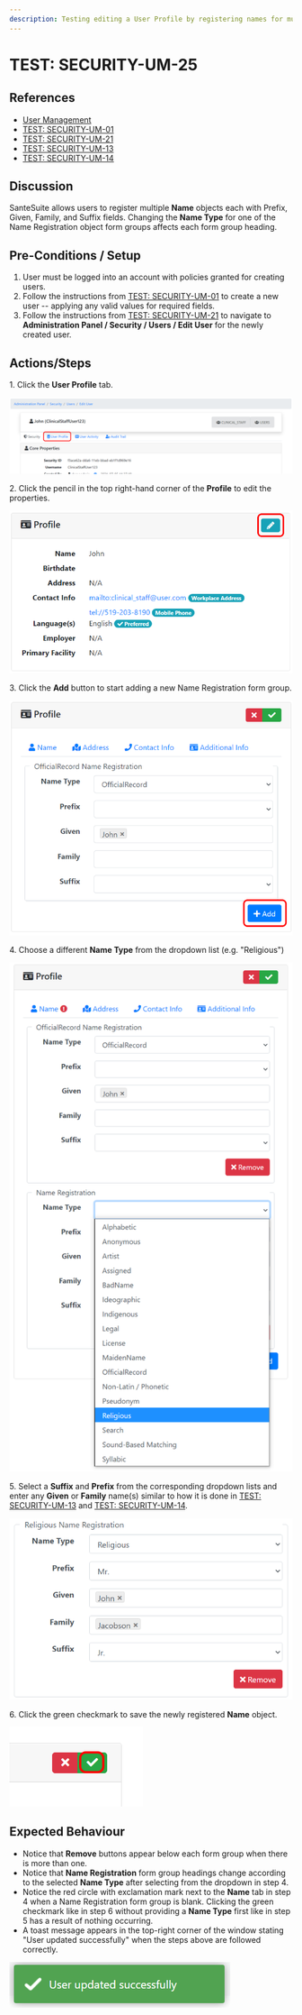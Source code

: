 ```yaml
---
description: Testing editing a User Profile by registering names for multiple Name Types.
---
```


# TEST: SECURITY-UM-25

## References

* [User Management](broken-reference)
* [TEST: SECURITY-UM-01](test-security-um-01.md)
* [TEST: SECURITY-UM-21](test-security-um-21.md)
* [TEST: SECURITY-UM-13](test-security-um-13.md)
* [TEST: SECURITY-UM-14](test-security-um-14.md)

## Discussion

SanteSuite allows users to register multiple **Name** objects each with Prefix, Given, Family, and Suffix fields. Changing the **Name Type** for one of the Name Registration object form groups affects each form group heading.

## Pre-Conditions / Setup

1. User must be logged into an account with policies granted for creating users.
2. Follow the instructions from [TEST: SECURITY-UM-01](test-security-um-01.md) to create a new user -- applying any valid values for required fields.
3. Follow the instructions from [TEST: SECURITY-UM-21](test-security-um-21.md) to navigate to **Administration Panel / Security / Users / Edit User** for the newly created user.

## Actions/Steps

1\. Click the **User Profile** tab.

![](<../../../../../../../../../.gitbook/assets/image (249).png>)

2\. Click the pencil in the top right-hand corner of the **Profile** to edit the properties.&#x20;

![](<../../../../../../../../../.gitbook/assets/image (272).png>)

3\. Click the **Add** button to start adding a new Name Registration form group.

![](<../../../../../../../../../.gitbook/assets/image (254).png>)

4\. Choose a different **Name Type** from the dropdown list (e.g. "Religious")

![](<../../../../../../../../../.gitbook/assets/image (244).png>)

5\. Select a **Suffix** and **Prefix** from the corresponding dropdown lists and enter any **Given** or **Family** name(s) similar to how it is done in [TEST: SECURITY-UM-13](test-security-um-13.md) and [TEST: SECURITY-UM-14](test-security-um-14.md).

![](<../../../../../../../../../.gitbook/assets/image (256).png>)

6\. Click the green checkmark to save the newly registered **Name** object.

![](<../../../../../../../../../.gitbook/assets/image (264).png>)

## Expected Behaviour

* Notice that **Remove** buttons appear below each form group when there is more than one.
* Notice that **Name Registration** form group headings change according to the selected **Name Type** after selecting from the dropdown in step 4.
* Notice the red circle with exclamation mark next to the **Name** tab in step 4 when a Name Registration form group is blank. Clicking the green checkmark like in step 6 without providing a **Name Type** first like in step 5 has a result of nothing occurring.
* A toast message appears in the top-right corner of the window stating "User updated successfully" when the steps above are followed correctly.

![](<../../../../../../../../../.gitbook/assets/image (269).png>)
